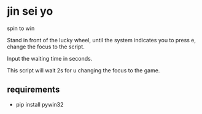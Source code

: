 # jin sei yo
spin to win

Stand in front of the lucky wheel, until the system indicates you to press e, change the focus to the script.

Input the waiting time in seconds.

This script will wait 2s for u changing the focus to the game.

## requirements
* pip install pywin32

